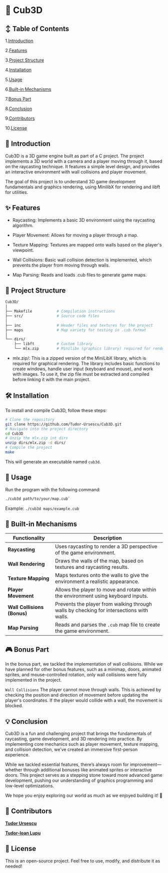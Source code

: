 # 🧊 Cub3D

## ↕️ Table of Contents
1.[Introduction](#-introduction)

2.[Features](#-features)

3.[Project Structure](#-project-structure)

4.[Installation](#-installation)

5.[Usage](#-usage)

6.[Built-in Mechanisms](#-built-in-mechanisms)

7.[Bonus Part](#-bonus-part)

8.[Conclusion](#-conclusion)

9.[Contributors](#-contributors)

10.[License](#-license)

## 📖 Introduction
Cub3D is a 3D game engine built as part of a C project. The project implements a 3D world with a camera and a player moving through it, based on the raycasting technique. It features a simple level design, and provides an interactive environment with wall collisions and player movement.

The goal of this project is to understand 3D game development fundamentals and graphics rendering, using MinilibX for rendering and libft for utilities.

## ✨ Features
- Raycasting: Implements a basic 3D environment using the raycasting algorithm.

- Player Movement: Allows for moving a player through a map.

- Texture Mapping: Textures are mapped onto walls based on the player's viewpoint.

- Wall Collisions: Basic wall collision detection is implemented, which prevents the player from moving through walls.

- Map Parsing: Reads and loads .cub files to generate game maps.

## 📂 Project Structure
```sh
Cub3D/
│
├── Makefile           # Compilation instructions
├── src/               # Source code files
│
├── inc                # Header files and textures for the project
├── maps               # Map variety for testing in .cub format
│
└── dirs/
    ├── libft          # Custom library
    └── mlx.zip        # Minilibx (graphics library) required for rendering the game
```
- mlx.zip/:
This is a zipped version of the MiniLibX library, which is required for graphical rendering. The library includes basic functions to create windows, handle user input (keyboard and mouse), and work with images. To use it, the zip file must be extracted and compiled before linking it with the main project.

## 🛠️ Installation
To install and compile Cub3D, follow these steps:
```sh
# Clone the repository
git clone https://github.com/Tudor-Ursescu/Cub3D.git
# Navigate into the project directory
cd Cub3D
# Unzip the mlx.zip int dirs
unzip dirs/mlx.zip -d dirs/
# Compile the project
make
```
This will generate an executable named `cub3d`.

## 🚀 Usage
Run the program with the following command:
```sh
./cub3d path/to/your/map.cub`
```
Example: `./cub3d maps/example.cub`

## 🔧 Built-in Mechanisms

| Functionality              | Description                                                                   |
|----------------------------|-------------------------------------------------------------------------------|
| **Raycasting**             | Uses raycasting to render a 3D perspective of the game environment.           |
| **Wall Rendering**         | Draws the walls of the map, based on textures and raycasting results.         |
| **Texture Mapping**        | Maps textures onto the walls to give the environment a realistic appearance.   |
| **Player Movement**        | Allows the player to move and rotate within the environment using keyboard inputs. |
| **Wall Collisions (Bonus)**| Prevents the player from walking through walls by checking for intersections with walls. |
| **Map Parsing**            | Reads and parses the `.cub` map file to create the game environment.          |

## 🎮 Bonus Part
In the bonus part, we tackled the implementation of wall collisions. While we have planned for other bonus features, such as a minimap, doors, animated sprites, and mouse-controlled rotation, only wall collisions were fully implemented in the project.

`Wall Collisions`
The player cannot move through walls. This is achieved by checking the position and direction of movement before updating the player's coordinates. If the player would collide with a wall, the movement is blocked.

## 💡 Conclusion

Cub3D is a fun and challenging project that brings the fundamentals of raycasting, game development, and 3D rendering into practice. By implementing core mechanics such as player movement, texture mapping, and collision detection, we’ve created an immersive first-person experience.  

While we tackled essential features, there’s always room for improvement—whether through additional bonuses like animated sprites or interactive doors. This project serves as a stepping stone toward more advanced game development, pushing our understanding of graphics programming and low-level optimizations.  

We hope you enjoy exploring our world as much as we enjoyed building it! 🚀  


## 👥 Contributors
[**Tudor Ursescu**](https://github.com/Tudor-Ursescu)

[**Tudor-Ioan Lupu**](https://github.com/DRACULATudor)
## 📜 License
This is an open-source project. Feel free to use, modify, and distribute it as needed!
